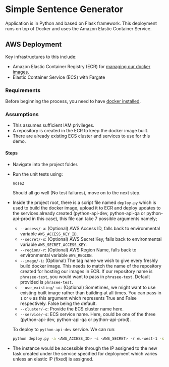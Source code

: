 # Simple Sentence Generator
Application is in Python and based on Flask framework. This deployment runs on top of Docker and uses 
the Amazon Elastic Container Service.


## AWS Deployment
Key infrastructures to this include:
- Amazon Elastic Container Registry (ECR) for [managing our docker images](https://docs.aws.amazon.com/cli/latest/reference/ecr/create-repository.html).
- Elastic Container Service (ECS) with Fargate


### Requirements

Before beginning the process, you need to have 
[docker installed](https://docs.docker.com/engine/installation/#installation).


### Assumptions

- This assumes sufficient IAM privileges.
- A repository is created in the ECR to keep the docker image built.
- There are already existing ECS cluster and services to use for this demo.


#### Steps 

- Navigate into the project folder.

- Run the unit tests using:
    ```bash
    nose2
    ```
  Should all go well (No test failures), move on to the next step.

- Inside the project root, there is a script file named `deploy.py` which is used to build the docker image, upload it to ECR and 
deploy updates to the services already created (python-api-dev, python-api-qa or python-api-prod in this case), this file can take 7 possible 
arguments namely;
    - `--access/-a`: (Optional) AWS Access ID, falls back to environmental variable `AWS_ACCESS_KEY_ID`.
    - `--secret/-s`: (Optional) AWS Secret Key, falls back to environmental variable `AWS_SECRET_ACCESS_KEY`.
    - `--region/-r`: (Optional) AWS Region Name, falls back to environmental variable `AWS_REGION`.
    - `--image/-i`: (Optional) The tag name we wish to give every freshly build docker image. This needs to match the name of the 
    repository created for hosting our images in ECR. If our repository name is `phrasee-test`, you would want to pass in 
    `phrasee-test`. Default provided is `phrasee-test`.
    - `--use_existing/-ui`: (Optional) Sometimes, we might want to use existing built image rather than 
    building at all times. You can pass in `1` or `0` as this argument which represents True and False respectively. 
    False being the default.  
    - `--cluster/-c`: Provide the ECS cluster name here.
    - `--service/-s`: ECS service name. Here, could be one of the three (python-api-dev, python-api-qa or python-api-prod).
    
    To deploy to `python-api-dev` service. We can run:
    
    ```bash
    python deploy.py -a <AWS_ACCESS_ID> -s <AWS_SECRET> -r eu-west-1 -sv python-api-dev -i phrasee-test -c python-api-cluster 
    ```

- The instance would be accessible through the IP assigned to the new task created under the service specified for deployment 
which varies unless an elastic IP (fixed) is assigned.
